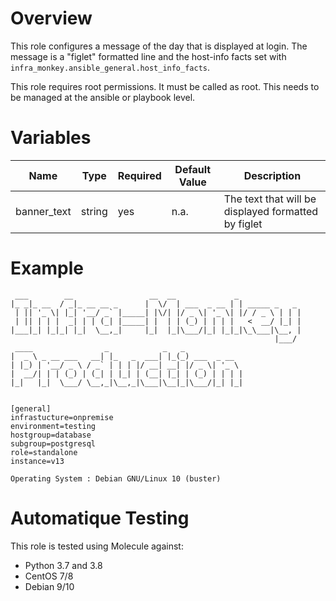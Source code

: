 # Overview
This role configures a message of the day that is displayed at login.
The message is a "figlet" formatted line and the host-info facts set with `infra_monkey.ansible_general.host_info_facts`.

This role requires root permissions. It must be called as root. This needs to be managed at the ansible or playbook level.

# Variables

| Name  | Type | Required | Default Value | Description |
| ----- | ---- | -------- | ------------- | ----------- |
| banner_text | string | yes | n.a. | The text that will be displayed formatted by figlet |

# Example

     ___        __                 __  __             _              
    |_ _|_ __  / _|_ __ __ _      |  \/  | ___  _ __ | | _____ _   _ 
     | || '_ \| |_| '__/ _` |_____| |\/| |/ _ \| '_ \| |/ / _ \ | | |
     | || | | |  _| | | (_| |_____| |  | | (_) | | | |   <  __/ |_| |
    |___|_| |_|_| |_|  \__,_|     |_|  |_|\___/|_| |_|_|\_\___|\__, |
                                                               |___/ 
     ____                _            _   _             
    |  _ \ _ __ ___   __| |_   _  ___| |_(_) ___  _ __  
    | |_) | '__/ _ \ / _` | | | |/ __| __| |/ _ \| '_ \ 
    |  __/| | | (_) | (_| | |_| | (__| |_| | (_) | | | |
    |_|   |_|  \___/ \__,_|\__,_|\___|\__|_|\___/|_| |_|
                                                        

    [general]
    infrastucture=onpremise
    environment=testing
    hostgroup=database
    subgroup=postgresql
    role=standalone
    instance=v13

    Operating System : Debian GNU/Linux 10 (buster)


# Automatique Testing

This role is tested using Molecule against:
- Python 3.7 and 3.8
- CentOS 7/8
- Debian 9/10
